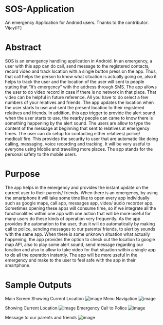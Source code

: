 # SOS-Application
An emergency Application for Android users. Thanks to the contributor: Vijay(IT)

# Abstract
  SOS is an emergency handling application in Android. In an emergency, a user with this app can do call, send message to the registered contacts, record video and track location with a single button press on the app.  Thus, that call helps the person to know what situation is actually going on, also it helps to track the user and the location of the user will sent to people stating that “It’s emergency” with the address through SMS.  The app allows the user to do video record in case if there is no network in that place. That video can be helpful in future reference. All you have to do select a few numbers of your relatives and friends.
	The app updates the location when the user starts to use and sent the present location to their registered relatives and friends. In addition, this app trigger to provide the alert sound when the user starts to use, the nearby people can came to know there is something happening by the alert sound. 
	The users are allow to type the content of the message at beginning that sent to relatives at emergency times. The user can do setup for contacting either relatives/ police/ medical/ fire. This provides the security to user that are automatic like doing calling, messaging, voice recording and tracking. It will be very useful to everyone using Mobile and travelling more places. The app stands for the personal safety to the mobile users.

# Purpose
  The app helps in the emergency and provides the instant update on the current user to their parents/ friends. When there is an emergency, by using the smartphone it will take some time like to open every app individually such as google maps, call app, messages app, video/ audio recorder app. Sometimes opening these apps will consume time, so if we integrate all the functionalities within one app with one action that will be more useful for many users do these kinds of operation very frequently. As the app provides the automation to the user, thus it will do automatically by making call to police, sending messages to our parents/ friends, to alert by sounds with the same app.
	When there is some unknown situation what actually happening, the app provides the option to check out the location to google map API, also to play some alert sound, send message regarding our location and also to allow to take video for that situation within a single app to do all the operation instantly. The app will be more useful in the emergency and make to the user to feel safe with the app in their smartphone.
# Sample Outputs
Main Screen Showing Current Location
![image](https://user-images.githubusercontent.com/29236082/67164960-5c920800-f39d-11e9-8153-72cc6397e27d.png)
Menu Navigation
![image](https://user-images.githubusercontent.com/29236082/67164965-6fa4d800-f39d-11e9-851d-6aa5b68a160a.png)

Showing Current Location
![image](https://user-images.githubusercontent.com/29236082/67164970-73385f00-f39d-11e9-89c9-5adcfe68c82a.png)
Emergency Call to Police
![image](https://user-images.githubusercontent.com/29236082/67164985-a7ac1b00-f39d-11e9-800f-1a668df5734e.png)

Message to our parents and friends
![image](https://user-images.githubusercontent.com/29236082/67164993-bb578180-f39d-11e9-86c1-40d3982d5c22.png)
